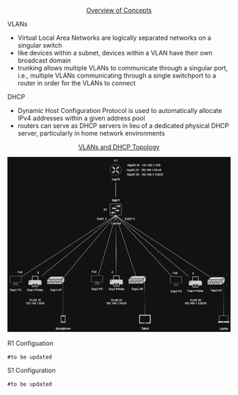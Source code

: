 <p align=center>
  <ins>Overview of Concepts</ins>
</p>

VLANs
  * Virtual Local Area Networks are logically separated networks on a singular switch
  * like devices within a subnet, devices within a VLAN have their own broadcast domain
  * trunking allows multiple VLANs to communicate through a singular port, i.e., multiple VLANs communicating through a single switchport to a router in order for the VLANs to connect

DHCP
  * Dynamic Host Configuration Protocol is used to automatically allocate IPv4 addresses within a given address pool
  * routers can serve as DHCP servers in lieu of a dedicated physical DHCP server, particularly in home network environments

<p align=center>
  <ins>VLANs and DHCP Topology</ins>
</p>

<p align=center>
  <img src="https://github.com/Fehral/networkprojectv2/blob/main/networkproject2.png?raw=true">
</p>

R1 Configuation
```
#to be updated
```

S1 Configuration
```
#to be updated
```
